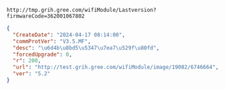 `http://tmp.grih.gree.com/wifiModule/Lastversion?firmwareCode=362001067802`

```json
{
  "CreateDate": "2024-04-17 08:14:00",
  "commProtVer": "V3.5.MF",
  "desc": "\u6d4b\u8bd5\u5347\u7ea7\u529f\u80fd",
  "forcedUpgrade": 0,
  "r": 200,
  "url": "http://test.grih.gree.com/wifiModule/image/19082/6746664",
  "ver": "5.2"
}
```